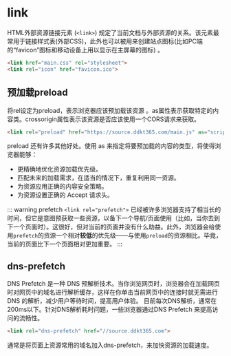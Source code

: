 # link

HTML外部资源链接元素 (`<link>`) 规定了当前文档与外部资源的关系。该元素最常用于链接样式表(外部CSS)，此外也可以被用来创建站点图标(比如PC端的“favicon”图标和移动设备上用以显示在主屏幕的图标) 。

``` html
<link href="main.css" rel="stylesheet">
<link rel="icon" href="favicon.ico">
```

## 预加载preload

将rel设定为preload，表示浏览器应该预加载该资源 。as属性表示获取特定的内容类。crossorigin属性表示该资源是否应该使用一个CORS请求来获取。

``` html
<link rel="preload" href="https://source.ddkt365.com/main.js" as="script">
```

preload 还有许多其他好处。使用 as 来指定将要预加载的内容的类型，将使得浏览器能够：

- 更精确地优化资源加载优先级。
- 匹配未来的加载需求，在适当的情况下，重复利用同一资源。
- 为资源应用正确的内容安全策略。
- 为资源设置正确的 Accept 请求头。

::: warning prefetch
`<link rel="prefetch">` 已经被许多浏览器支持了相当长的时间，但它是意图预获取一些资源，以备下一个导航/页面使用（比如，当你去到下一个页面时）。这很好，但对当前的页面并没有什么助益。此外，浏览器会给使用`prefetch`的资源一个相对**较低**的优先级——与使用`preload`的资源相比。毕竟，当前的页面比下一个页面相对更加重要。
:::

## dns-prefetch

DNS Prefetch 是一种 DNS 预解析技术。当你浏览网页时，浏览器会在加载网页时对网页中的域名进行解析缓存，这样在你单击当前网页中的连接时就无需进行 DNS 的解析，减少用户等待时间，提高用户体验。
目前每次DNS解析，通常在200ms以下。针对DNS解析耗时问题，一些浏览器通过DNS Prefetch 来提高访问的流畅性。

``` html
<link rel="dns-prefetch" href="//source.ddkt365.com">
```

通常是将页面上资源常用的域名加入dns-prefetch，来加快资源的加载速度。
